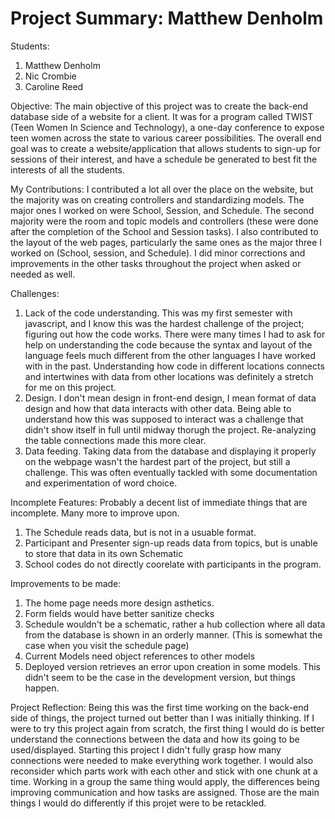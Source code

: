 # Project Summary: Matthew Denholm

Students:
1. Matthew Denholm
2. Nic Crombie
3. Caroline Reed

Objective:
The main objective of this project was to create the back-end database side of a website for a client. It was for a program called TWIST (Teen Women In Science and Technology), a one-day conference to expose teen women across the state to various career possibilities. The overall end goal was to create a website/application that allows students to sign-up for sessions of their interest, and have a schedule be generated to best fit the interests of all the students.

My Contributions:
I contributed a lot all over the place on the website, but the majority was on creating controllers and standardizing models. The major ones I worked on were School, Session, and Schedule. The second majority were the room and topic models and controllers (these were done after the completion of the School and Session tasks). I also contributed to the layout of the web pages, particularly the same ones as the major three I worked on (School, session, and Schedule). I did minor corrections and improvements in the other tasks throughout the project when asked or needed as well.

Challenges:
1. Lack of the code understanding. This was my first semester with javascript, and I know this was the hardest challenge of the project; figuring out how the code works. There were many times I had to ask for help on understanding the code because the syntax and layout of the language feels much different from the other languages I have worked with in the past. Understanding how code in different locations connects and intertwines with data from other locations was definitely a stretch for me on this project.
2. Design. I don't mean design in front-end design, I mean format of data design and how that data interacts with other data. Being able to understand how this was supposed to interact was a challenge that didn't show itself in full until midway thorugh the project. Re-analyzing the table connections made this more clear.
3. Data feeding. Taking data from the database and displaying it properly on the webpage wasn't the hardest part of the project, but still a challenge. This was often eventually tackled with some documentation and experimentation of word choice.

Incomplete Features:
Probably a decent list of immediate things that are incomplete. Many more to improve upon.
1. The Schedule reads data, but is not in a usuable format.
2. Participant and Presenter sign-up reads data from topics, but is unable to store that data in its own Schematic
3. School codes do not directly coorelate with participants in the program.

Improvements to be made:
1. The home page needs more design asthetics.
2. Form fields would have better sanitize checks
3. Schedule wouldn't be a schematic, rather a hub collection where all data from the database is shown in an orderly manner. (This is somewhat the case when you visit the schedule page)
4. Current Models need object references to other models
5. Deployed version retrieves an error upon creation in some models. This didn't seem to be the case in the development version, but things happen.

Project Reflection:
Being this was the first time working on the back-end side of things, the project turned out better than I was initially thinking. If I were to try this project again from scratch, the first thing I would do is better understand the connections between the data and how its going to be used/displayed. Starting this project I didn't fully grasp how many connections were needed to make everything work together. I would also reconsider which parts work with each other and stick with one chunk at a time. Working in a group the same thing would apply, the differences being improving communication and how tasks are assigned. Those are the main things I would do differently if this projet were to be retackled.
